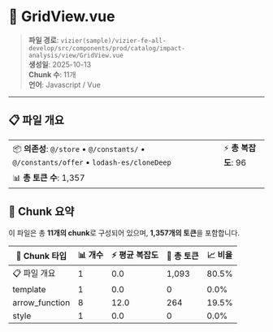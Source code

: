 # 📄 GridView.vue

> **파일 경로**: `vizier(sample)/vizier-fe-all-develop/src/components/prod/catalog/impact-analysis/view/GridView.vue`  
> **생성일**: 2025-10-13  
> **Chunk 수**: 11개  
> **언어**: Javascript / Vue
---





## 📋 파일 개요

| | |
|--|--|
| 📦 **의존성**: `@/store` • `@/constants/` • `@/constants/offer` • `lodash-es/cloneDeep` | ⚡ **총 복잡도**: 96 |
| 📊 **총 토큰 수**: 1,357 |  |






## 🧩 Chunk 요약

이 파일은 총 **11개의 chunk**로 구성되어 있으며, **1,357개의 토큰**을 포함합니다.

| 🧩 Chunk 타입 | 📊 개수 | ⚡ 평균 복잡도 | 📝 총 토큰 | 📈 비율 |
|---------------|--------|-------------|----------|--------|
| 📋 파일 개요 | 1 | 0.0 | 1,093 | 80.5% |
| template | 1 | 0.0 | 0 | 0.0% |
| arrow_function | 8 | 12.0 | 264 | 19.5% |
| style | 1 | 0.0 | 0 | 0.0% |

